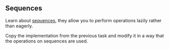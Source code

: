 ## Sequences

Learn about [sequences](https://kotlinlang.org/docs/sequences.html),
they allow you to perform operations lazily rather than eagerly.

Copy the implementation from the previous task and modify it in a way
that the operations on sequences are used. 
